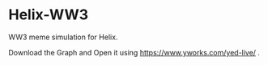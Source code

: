 # Helix-WW3
WW3 meme simulation for Helix.

Download the Graph and Open it using https://www.yworks.com/yed-live/ .
